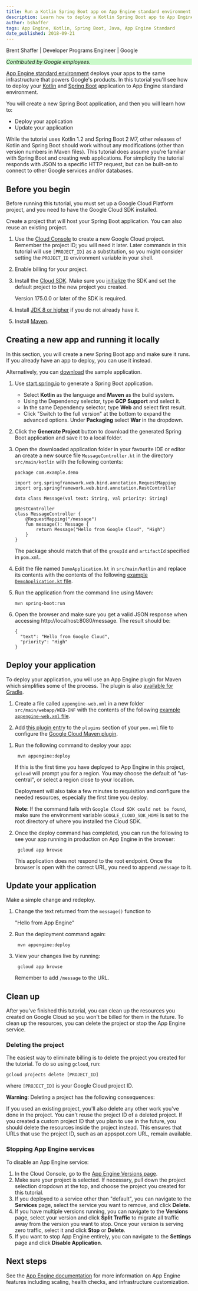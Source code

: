 ```yaml
---
title: Run a Kotlin Spring Boot app on App Engine standard environment
description: Learn how to deploy a Kotlin Spring Boot app to App Engine standard environment.
author: bshaffer
tags: App Engine, Kotlin, Spring Boot, Java, App Engine Standard
date_published: 2018-09-21
---
```


Brent Shaffer | Developer Programs Engineer | Google

<p style="background-color:#CAFACA;"><i>Contributed by Google employees.</i></p>

[App Engine standard environment](https://cloud.google.com/appengine/docs/standard/)
deploys your apps to the same infrastructure that powers Google's products. In
this tutorial you'll see how to deploy your [Kotlin](https://kotlinlang.org/)
and [Spring Boot](https://projects.spring.io/spring-boot/) application to App
Engine standard environment.

You will create a new Spring Boot application, and then you will learn how to:

*   Deploy your application
*   Update your application

While the tutorial uses Kotlin 1.2 and Spring Boot 2 M7, other releases of
Kotlin and Spring Boot should work without any modifications (other than version
numbers in Maven files). This tutorial does assume you're familiar with Spring
Boot and creating web applications. For simplicity the tutorial responds with
JSON to a specific HTTP request, but can be built-on to connect to other Google
services and/or databases.

## Before you begin

Before running this tutorial, you must set up a Google Cloud Platform project,
and you need to have the Google Cloud SDK installed.

Create a project that will host your Spring Boot application. You can also reuse
an existing project.

1.  Use the [Cloud Console](https://console.cloud.google.com/)
    to create a new Google Cloud project. Remember the project ID; you will
    need it later. Later commands in this tutorial will use `[PROJECT_ID]` as
    a substitution, so you might consider setting the `PROJECT_ID` environment
    variable in your shell.

2.  Enable billing for your project.

3.  Install the [Cloud SDK](https://cloud.google.com/sdk/). Make sure
    you [initialize](https://cloud.google.com/sdk/docs/initializing) the SDK
    and set the default project to the new project you created.

    Version 175.0.0 or later of the SDK is required.

4.  Install [JDK 8 or higher](http://www.oracle.com/technetwork/java/javase/downloads/jdk8-downloads-2133151.html) if you do not already have it.

5.  Install [Maven](https://maven.apache.org/install.html).

## Creating a new app and running it locally

In this section, you will create a new Spring Boot app and make sure it runs. If
you already have an app to deploy, you can use it instead.

Alternatively, you can [download][springboot-sample-code] the sample application.

[springboot-sample-code]: https://github.com/GoogleCloudPlatform/kotlin-samples/tree/master/appengine/springboot/

1.  Use [start.spring.io](https://start.spring.io) to generate a Spring Boot
    application.

    * Select **Kotlin** as the language and **Maven** as the build system.
    * Using the Dependency selector, type **GCP Support** and select it.
    * In the same Dependency selector, type **Web** and select first result.
    * Click "Switch to the full version" at the bottom to expand the advanced
      options. Under **Packaging** select **War** in the dropdown.

1.  Click the **Generate Project** button to download the generated Spring Boot
    application and save it to a local folder.

1.  Open the downloaded application folder in your favourite IDE or editor an
    create a new source file `MessageController.kt` in the directory
    `src/main/kotlin` with the following contents:

        package com.example.demo

        import org.springframework.web.bind.annotation.RequestMapping
        import org.springframework.web.bind.annotation.RestController

        data class Message(val text: String, val priority: String)

        @RestController
        class MessageController {
            @RequestMapping("/message")
            fun message(): Message {
                return Message("Hello from Google Cloud", "High")
            }
        }

    The package should match that of the `groupId` and `artifactId`
    specified in `pom.xml`.

1.  Edit the file named `DemoApplication.kt` in `src/main/kotlin` and replace
    its contents with the contents of the following [example `DemoApplication.kt` file](https://github.com/GoogleCloudPlatform/community/blob/master/tutorials/kotlin-springboot-app-engine-java8/DemoApplication.kt).

1.  Run the application from the command line using Maven:

        mvn spring-boot:run

1.  Open the browser and make sure you get a valid JSON response when accessing
    http://localhost:8080/message. The result should be:

        {
          "text": "Hello from Google Cloud",
          "priority": "High"
        }

## Deploy your application

To deploy your application, you will use an App Engine plugin for Maven which simplifies some of the process. The plugin
is also [available for Gradle](https://cloud.google.com/appengine/docs/standard/java/tools/gradle).

1.  Create a file called `appengine-web.xml` in a new folder
    `src/main/webapp/WEB-INF` with the contents of the following
    [example `appengine-web.xml` file](https://github.com/GoogleCloudPlatform/community/blob/master/tutorials/kotlin-springboot-app-engine-java8/appengine-web.xml).


1.  Add [this plugin entry](https://github.com/GoogleCloudPlatform/community/blob/master/tutorials/kotlin-springboot-app-engine-java8/pom.xml) to the `plugins` section of your `pom.xml` file to
    configure the [Google Cloud Maven plugin][google-cloud-maven-plugin].


[google-cloud-maven-plugin]: https://cloud.google.com/appengine/docs/standard/java/tools/maven

1. Run the following command to deploy your app:

        mvn appengine:deploy

    If this is the first time you have deployed to App Engine in this project,
    `gcloud` will prompt you for a region. You may choose the default of
    "us-central", or select a region close to your location.

    Deployment will also take a few minutes to requisition and configure the
    needed resources, especially the first time you deploy.

    **Note**: If the command fails with `Google Cloud SDK could not be found`,
    make sure the environment variable `GOOGLE_CLOUD_SDK_HOME` is set to the
    root directory of where you installed the Cloud SDK.

1. Once the deploy command has completed, you can run the following to see your
   app running in production on App Engine in the browser:

        gcloud app browse

   This application does not respond to the root endpoint. Once the
   browser is open with the correct URL, you need to append `/message` to it.

## Update your application

Make a simple change and redeploy.

1. Change the text returned from the `message()` function to

    "Hello from App Engine"

1. Run the deployment command again:

        mvn appengine:deploy

1. View your changes live by running:

        gcloud app browse

    Remember to add `/message` to the URL.

## Clean up

After you've finished this tutorial, you can clean up the resources you created
on Google Cloud so you won't be billed for them in the future. To clean
up the resources, you can delete the project or stop the App Engine service.

### Deleting the project

The easiest way to eliminate billing is to delete the project you created for
the tutorial. To do so using `gcloud`, run:

    gcloud projects delete [PROJECT_ID]

where `[PROJECT_ID]` is your Google Cloud project ID.

**Warning**: Deleting a project has the following consequences:

If you used an existing project, you'll also delete any other work you've done
in the project. You can't reuse the project ID of a deleted project. If you
created a custom project ID that you plan to use in the future, you should
delete the resources inside the project instead. This ensures that URLs that
use the project ID, such as an appspot.com URL, remain available.

### Stopping App Engine services

To disable an App Engine service:

1.  In the Cloud Console, go to the
    [App Engine Versions page](https://console.cloud.google.com/appengine/versions).
2.  Make sure your project is selected. If necessary, pull down the project
    selection dropdown at the top, and choose the project you created for this
    tutorial.
3.  If you deployed to a service other than "default", you can navigate to the
    **Services** page, select the service you want to remove, and click
    **Delete**.
4.  If you have multiple versions running, you can navigate to the **Versions**
    page, select your version and click **Split Traffic** to migrate all traffic
    away from the version you want to stop. Once your version is serving zero
    traffic, select it and click **Stop** or **Delete**.
5.  If you want to stop App Engine entirely, you can navigate to the
    **Settings** page and click **Disable Application**.

## Next steps

See the [App Engine documentation](https://cloud.google.com/appengine/docs/standard/java/)
for more information on App Engine features including scaling, health checks,
and infrastructure customization.
